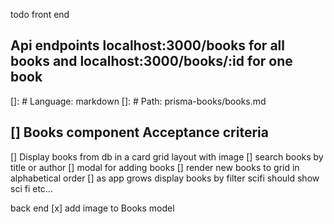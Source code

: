 todo
front end

## Api endpoints localhost:3000/books for all books and localhost:3000/books/:id for one book

[]: # Language: markdown
[]: # Path: prisma-books/books.md

## [] Books component Acceptance criteria

[] Display books from db in a card grid layout with image
[] search books by title or author
[] modal for adding books
[] render new books to grid in alphabetical order
[] as app grows display books by filter scifi should show sci fi etc...

back end
[x] add image to Books model
